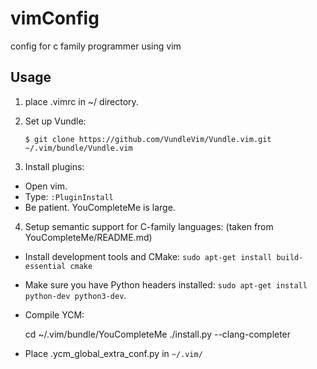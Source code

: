 # vimConfig
config for c family programmer using vim

## Usage
1. place .vimrc in ~/ directory.
2. Set up Vundle:

   `$ git clone https://github.com/VundleVim/Vundle.vim.git ~/.vim/bundle/Vundle.vim`
3. Install plugins:
* Open vim.
* Type: `:PluginInstall`
* Be patient. YouCompleteMe is large.
4. Setup semantic support for C-family languages: (taken from YouCompleteMe/README.md)
* Install development tools and CMake: `sudo apt-get install build-essential cmake`
* Make sure you have Python headers installed: `sudo apt-get install python-dev
python3-dev`.
* Compile YCM:

    cd ~/.vim/bundle/YouCompleteMe
    ./install.py --clang-completer
* Place .ycm_global_extra_conf.py in `~/.vim/`

